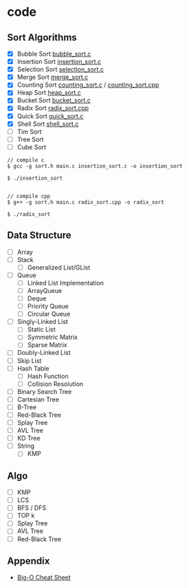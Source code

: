 # code

## Sort Algorithms

- [x] Bubble Sort [bubble_sort.c](/sort/bubble_sort.c)
- [x] Insertion Sort [insertion_sort.c](/sort/insertion_sort.c)
- [x] Selection Sort [selection_sort.c](/sort/selection_sort.c)
- [x] Merge Sort [merge_sort.c](/sort/merge_sort.c)
- [x] Counting Sort [counting_sort.c](/sort/counting_sort.c) / [counting_sort.cpp](/sort/counting_sort.cpp)
- [x] Heap Sort [heap_sort.c](/sort/heap_sort.c)
- [x] Bucket Sort [bucket_sort.c](/sort/bucket_sort.c)
- [x] Radix Sort [radix_sort.cpp](/sort/radix_sort.cpp)
- [x] Quick Sort [quick_sort.c](/sort/quick_sort.c)
- [x] Shell Sort [shell_sort.c](/sort/shell_sort.c)
- [ ] Tim Sort
- [ ] Tree Sort
- [ ] Cube Sort

``` shell
// compile c
$ gcc -g sort.h main.c insertion_sort.c -o insertion_sort

$ ./insertion_sort


// compile cpp
$ g++ -g sort.h main.c radix_sort.cpp -o radix_sort

$ ./radix_sort
```

## Data Structure

- [ ] Array
- [ ] Stack
  - [ ] Generalized List/GList
- [ ] Queue
  - [ ] Linked List Implementation
  - [ ] ArrayQueue
  - [ ] Deque
  - [ ] Priority Queue
  - [ ] Circular Queue
- [ ] Singly-Linked List
  - [ ] Static List
  - [ ] Symmetric Matrix
  - [ ] Sparse Matrix
- [ ] Doubly-Linked List
- [ ] Skip List
- [ ] Hash Table
  - [ ] Hash Function
  - [ ] Collision Resolution
- [ ] Binary Search Tree
- [ ] Cartesian Tree
- [ ] B-Tree
- [ ] Red-Black Tree
- [ ] Splay Tree
- [ ] AVL Tree
- [ ] KD Tree
- [ ] String
  - [ ] KMP

## Algo
- [ ] KMP
- [ ] LCS
- [ ] BFS / DFS
- [ ] TOP k
- [ ] Splay Tree
- [ ] AVL Tree
- [ ] Red-Black Tree

## Appendix

- [Big-O Cheat Sheet](https://www.bigocheatsheet.com/)
